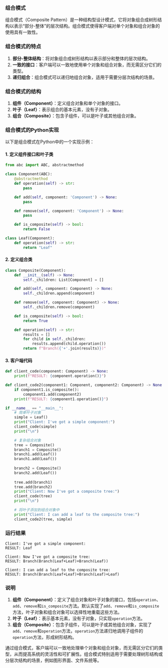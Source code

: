 ### 组合模式

组合模式（Composite Pattern）是一种结构型设计模式，它将对象组合成树形结构以表示“部分-整体”的层次结构。组合模式使得客户端对单个对象和组合对象的使用具有一致性。

### 组合模式的特点

1. **部分-整体结构**：将对象组合成树形结构以表示部分和整体的层次结构。
2. **一致的接口**：客户端可以一致地使用单个对象和组合对象，而无需区分它们的类型。
3. **递归组合**：组合模式可以递归地组合对象，适用于需要分层次结构的场景。

### 组合模式的结构

1. **组件（Component）**：定义组合对象和单个对象的接口。
2. **叶子（Leaf）**：表示组合的基本元素，没有子对象。
3. **组合（Composite）**：包含子组件，可以是叶子或其他组合对象。

### 组合模式的Python实现

以下是组合模式在Python中的一个实现示例：

#### 1. 定义组件接口和叶子类

```python
from abc import ABC, abstractmethod

class Component(ABC):
    @abstractmethod
    def operation(self) -> str:
        pass

    def add(self, component: 'Component') -> None:
        pass

    def remove(self, component: 'Component') -> None:
        pass

    def is_composite(self) -> bool:
        return False

class Leaf(Component):
    def operation(self) -> str:
        return "Leaf"
```

#### 2. 定义组合类

```python
class Composite(Component):
    def __init__(self) -> None:
        self._children: List[Component] = []

    def add(self, component: Component) -> None:
        self._children.append(component)

    def remove(self, component: Component) -> None:
        self._children.remove(component)

    def is_composite(self) -> bool:
        return True

    def operation(self) -> str:
        results = []
        for child in self._children:
            results.append(child.operation())
        return f"Branch({'+'.join(results)})"
```

#### 3. 客户端代码

```python
def client_code(component: Component) -> None:
    print(f"RESULT: {component.operation()}")

def client_code2(component1: Component, component2: Component) -> None:
    if component1.is_composite():
        component1.add(component2)
    print(f"RESULT: {component1.operation()}")

if __name__ == "__main__":
    # 简单叶子对象
    simple = Leaf()
    print("Client: I've got a simple component:")
    client_code(simple)
    print("\n")

    # 复杂组合对象
    tree = Composite()
    branch1 = Composite()
    branch1.add(Leaf())
    branch1.add(Leaf())
    
    branch2 = Composite()
    branch2.add(Leaf())
    
    tree.add(branch1)
    tree.add(branch2)
    print("Client: Now I've got a composite tree:")
    client_code(tree)
    print("\n")

    # 将叶子添加到组合对象中
    print("Client: I can add a leaf to the composite tree:")
    client_code2(tree, simple)
```

### 运行结果

```plaintext
Client: I've got a simple component:
RESULT: Leaf

Client: Now I've got a composite tree:
RESULT: Branch(Branch(Leaf+Leaf)+Branch(Leaf))

Client: I can add a leaf to the composite tree:
RESULT: Branch(Branch(Leaf+Leaf)+Branch(Leaf)+Leaf)
```

### 说明

1. **组件（Component）**：定义了组合对象和叶子对象的接口，包括`operation`、`add`、`remove`和`is_composite`方法。默认实现了`add`、`remove`和`is_composite`方法，叶子对象和组合对象可以选择性地重载这些方法。
2. **叶子（Leaf）**：表示基本元素，没有子对象，只实现`operation`方法。
3. **组合（Composite）**：包含子组件，可以是叶子或其他组合对象，实现了`add`、`remove`和`operation`方法，`operation`方法递归地调用子组件的`operation`方法，形成树形结构。

通过组合模式，客户端可以一致地处理单个对象和组合对象，而无需区分它们的类型，从而提高系统的灵活性和可扩展性。组合模式特别适用于需要处理树形结构或分层次结构的场景，例如图形界面、文件系统等。